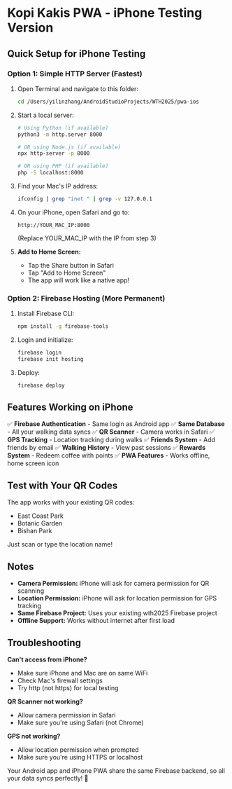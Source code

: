 # Kopi Kakis PWA - iPhone Testing Version

## Quick Setup for iPhone Testing

### Option 1: Simple HTTP Server (Fastest)
1. Open Terminal and navigate to this folder:
   ```bash
   cd /Users/yilinzhang/AndroidStudioProjects/WTH2025/pwa-ios
   ```

2. Start a local server:
   ```bash
   # Using Python (if available)
   python3 -m http.server 8000

   # OR using Node.js (if available)
   npx http-server -p 8000

   # OR using PHP (if available)
   php -S localhost:8000
   ```

3. Find your Mac's IP address:
   ```bash
   ifconfig | grep "inet " | grep -v 127.0.0.1
   ```

4. On your iPhone, open Safari and go to:
   ```
   http://YOUR_MAC_IP:8000
   ```
   (Replace YOUR_MAC_IP with the IP from step 3)

5. **Add to Home Screen:**
   - Tap the Share button in Safari
   - Tap "Add to Home Screen"
   - The app will work like a native app!

### Option 2: Firebase Hosting (More Permanent)
1. Install Firebase CLI:
   ```bash
   npm install -g firebase-tools
   ```

2. Login and initialize:
   ```bash
   firebase login
   firebase init hosting
   ```

3. Deploy:
   ```bash
   firebase deploy
   ```

## Features Working on iPhone

✅ **Firebase Authentication** - Same login as Android app
✅ **Same Database** - All your walking data syncs
✅ **QR Scanner** - Camera works in Safari
✅ **GPS Tracking** - Location tracking during walks
✅ **Friends System** - Add friends by email
✅ **Walking History** - View past sessions
✅ **Rewards System** - Redeem coffee with points
✅ **PWA Features** - Works offline, home screen icon

## Test with Your QR Codes

The app works with your existing QR codes:
- East Coast Park
- Botanic Garden
- Bishan Park

Just scan or type the location name!

## Notes

- **Camera Permission:** iPhone will ask for camera permission for QR scanning
- **Location Permission:** iPhone will ask for location permission for GPS tracking
- **Same Firebase Project:** Uses your existing wth2025 Firebase project
- **Offline Support:** Works without internet after first load

## Troubleshooting

**Can't access from iPhone?**
- Make sure iPhone and Mac are on same WiFi
- Check Mac's firewall settings
- Try http (not https) for local testing

**QR Scanner not working?**
- Allow camera permission in Safari
- Make sure you're using Safari (not Chrome)

**GPS not working?**
- Allow location permission when prompted
- Make sure you're using HTTPS or localhost

Your Android app and iPhone PWA share the same Firebase backend, so all your data syncs perfectly! 🎉